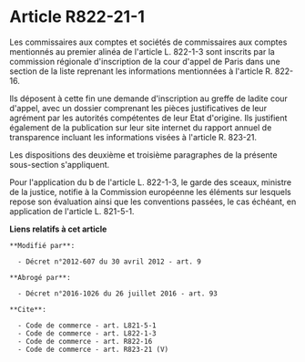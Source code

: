 # Article R822-21-1

Les commissaires aux comptes et sociétés de commissaires aux comptes mentionnés au premier alinéa de l'article L. 822-1-3
sont inscrits par la commission régionale d'inscription de la cour d'appel de Paris dans une section de la liste reprenant
les informations mentionnées à l'article R. 822-16. 

Ils déposent à cette fin une demande d'inscription au greffe de ladite cour d'appel, avec un dossier comprenant les pièces
justificatives de leur agrément par les autorités compétentes de leur Etat d'origine. Ils justifient également de la
publication sur leur site internet du rapport annuel de transparence incluant les informations visées à l'article R. 823-21. 

Les dispositions des deuxième et troisième paragraphes de la présente sous-section s'appliquent. 

Pour l'application du b de l'article L. 822-1-3, le garde des sceaux, ministre de la justice, notifie à la Commission
européenne les éléments sur lesquels repose son évaluation ainsi que les conventions passées, le cas échéant, en application
de l'article L. 821-5-1.

**Liens relatifs à cet article**

	**Modifié par**:

	  - Décret n°2012-607 du 30 avril 2012 - art. 9

	**Abrogé par**:

	  - Décret n°2016-1026 du 26 juillet 2016 - art. 93

	**Cite**:

	  - Code de commerce - art. L821-5-1
	  - Code de commerce - art. L822-1-3
	  - Code de commerce - art. R822-16
	  - Code de commerce - art. R823-21 (V)
